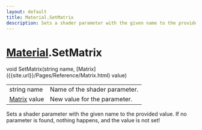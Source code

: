 ```yaml
---
layout: default
title: Material.SetMatrix
description: Sets a shader parameter with the given name to the provided value. If no parameter is found, nothing happens, and the value is not set!
---
```

# [Material]({{site.url}}/Pages/Reference/Material.html).SetMatrix

<div class='signature' markdown='1'>
void SetMatrix(string name, [Matrix]({{site.url}}/Pages/Reference/Matrix.html) value)
</div>

|  |  |
|--|--|
|string name|Name of the shader parameter.|
|[Matrix]({{site.url}}/Pages/Reference/Matrix.html) value|New value for the parameter.|

Sets a shader parameter with the given name to the provided value. If no parameter
is found, nothing happens, and the value is not set!



